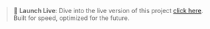 > 🚀 **Launch Live**: Dive into the live version of this project [click here](https://saipriyacoder.github.io/Calculator/).
>  Built for speed, optimized for the future.
